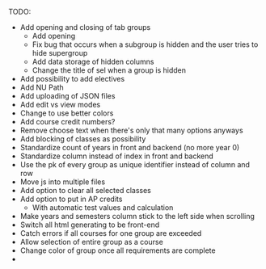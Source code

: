 TODO:
- Add opening and closing of tab groups
    - Add opening
    - Fix bug that occurs when a subgroup is hidden and the user tries to hide supergroup
    - Add data storage of hidden columns
    - Change the title of sel when a group is hidden
- Add possibility to add electives
- Add NU Path
- Add uploading of JSON files
- Add edit vs view modes
- Change to use better colors
- Add course credit numbers?
- Remove choose text when there's only that many options anyways
- Add blocking of classes as possibility
- Standardize count of years in front and backend (no more year 0)
- Standardize column instead of index in front and backend
- Use the pk of every group as unique identifier instead of column and row
- Move js into multiple files
- Add option to clear all selected classes
- Add option to put in AP credits
    - With automatic test values and calculation
- Make years and semesters column stick to the left side when scrolling
- Switch all html generating to be front-end
- Catch errors if all courses for one group are exceeded
- Allow selection of entire group as a course
- Change color of group once all requirements are complete
- 